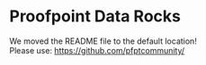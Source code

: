 # Proofpoint Data Rocks

We moved the README file to the default location!
<br>
Please use:  https://github.com/pfptcommunity/ 
